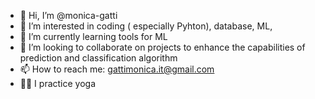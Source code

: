 - 👋 Hi, I’m @monica-gatti
- 👀 I’m interested in coding ( especially Pyhton), database, ML,
- 🌱 I’m currently learning tools for ML  
- 💞️ I’m looking to collaborate on projects to enhance the capabilities of prediction and classification algorithm
- 📫 How to reach me: gattimonica.it@gmail.com
- 🧎‍♀️ I practice yoga

<!---
monica-gatti/monica-gatti is a ✨ special ✨ repository because its `README.md` (this file) appears on your GitHub profile.
You can click the Preview link to take a look at your changes.
--->
